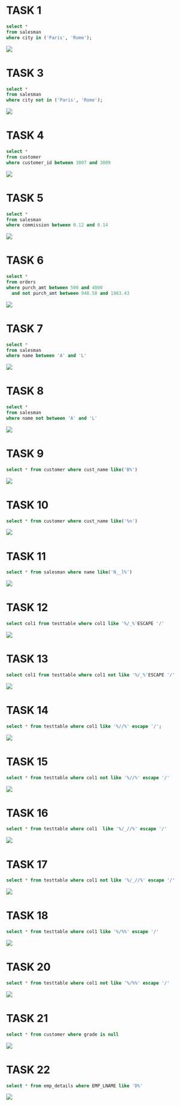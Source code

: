 # TASK 1

```sql
select *
from salesman
where city in ('Paris', 'Rome');
```

<img src="pictures/Снимок экрана от 2023-02-26 19-13-43.png">


# TASK 3

```sql
select *
from salesman
where city not in ('Paris', 'Rome');
```

<img src="pictures/Снимок экрана от 2023-02-26 19-17-17.png">

# TASK 4

```sql
select *
from customer
where customer_id between 3007 and 3009
```

<img src="pictures/Снимок экрана от 2023-02-26 19-22-08.png">

# TASK 5

```sql
select *
from salesman
where commission between 0.12 and 0.14
```

<img src="pictures/Снимок экрана от 2023-02-26 19-24-56.png">

# TASK 6

```sql
select *
from orders
where purch_amt between 500 and 4000
  and not purch_amt between 948.50 and 1983.43
```

<img src="pictures/Снимок экрана от 2023-02-26 19-34-09.png">

# TASK 7

```sql
select *
from salesman
where name between 'A' and 'L'
```

<img src="pictures/Снимок экрана от 2023-02-26 19-49-31.png">

# TASK 8

```sql
select *
from salesman
where name not between 'A' and 'L'
```

<img src="pictures/Снимок экрана от 2023-02-26 19-51-05.png">

# TASK 9

```sql
select * from customer where cust_name like('B%')
```

<img src="pictures/Снимок экрана от 2023-02-26 19-55-04.png">

# TASK 10
```sql
select * from customer where cust_name like('%n')
```
<img src="pictures/Снимок экрана от 2023-02-26 19-57-53.png">

# TASK 11 
```sql
select * from salesman where name like('N__l%')
```
<img src="pictures/Снимок экрана от 2023-02-26 20-06-35.png">

# TASK 12
```sql
select col1 from testtable where col1 like '%/_%'ESCAPE '/' 
```
<img src="pictures/Снимок экрана от 2023-02-27 12-55-23.png">

# TASK 13
```sql
select col1 from testtable where col1 not like '%/_%'ESCAPE '/'  
```
<img src="pictures/Снимок экрана от 2023-02-27 12-58-05.png">

# TASK 14 
```sql
select * from testtable where col1 like '%//%' escape '/';
```
<img src="pictures/Снимок экрана от 2023-02-27 15-17-21.png">

# TASK 15
```sql
select * from testtable where col1 not like '%//%' escape '/'
```
<img src="pictures/Снимок экрана от 2023-02-27 15-18-44.png">

# TASK 16
```sql
select * from testtable where col1  like '%/_//%' escape '/'
```
<img src="pictures/Снимок экрана от 2023-02-27 15-26-41.png">

# TASK 17
```sql
select * from testtable where col1 not like '%/_//%' escape '/'
```
<img src="pictures/Снимок экрана от 2023-02-27 15-27-50.png">

# TASK 18
```sql
select * from testtable where col1 like '%/%%' escape '/'
```
<img src="pictures/Снимок экрана от 2023-02-27 15-33-05.png">

# TASK 20
```sql
select * from testtable where col1 not like '%/%%' escape '/'
```
<img src="pictures/Снимок экрана от 2023-02-27 15-35-07.png">


# TASK 21
```sql
select * from customer where grade is null
```
<img src="pictures/Снимок экрана от 2023-02-27 15-43-54.png">


# TASK 22
```sql
select * from emp_details where EMP_LNAME like 'D%'
```
<img src="pictures/Снимок экрана от 2023-02-27 15-46-53.png">














